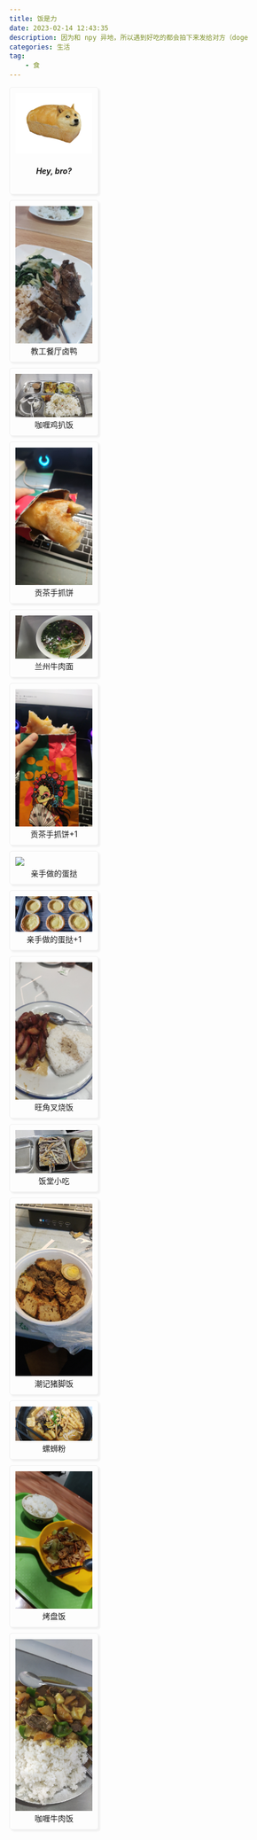 ```yaml
---
title: 饭是力
date: 2023-02-14 12:43:35
description: 因为和 npy 异地，所以遇到好吃的都会拍下来发给对方（doge
categories: 生活
tag:
    - 食
---
```




<style>
.blog_photo_album_grid {
  -webkit-column-count: 3;
  -webkit-column-gap: 10px;
  -webkit-column-fill: auto;
  -moz-column-count: 3;
  -moz-column-gap: 10px;
  -moz-column-fill: auto;
  column-count: 3;
  column-gap: 10px;
  column-fill: auto;
}
.blog_photo_album_block {
  background-color: none;
  display: block;
  padding: 10px;
  word-wrap: break-word;
  margin-bottom: 10px;
  -webkit-column-break-inside: avoid;
  -moz-column-break-inside: avoid;
  column-break-inside: avoid;
  border-style: solid; 
  border-width: 1px; 
  border-radius: 5px;
  border-color: #f0f0f0;
  box-shadow: 3px 3px 3px #f0f0f0;
}
</style>



<div class="blog_photo_album_grid">
  <div class="blog_photo_album_block"><img src="/pictures/photo_album/eat/doge.svg"><h5 align="center">Hey, bro?</h5></div>
  <div class="blog_photo_album_block"><img src="/pictures/photo_album/eat/brine_duck.jpg"><div align="center">教工餐厅卤鸭</div></div>
  <div class="blog_photo_album_block"><img src="/pictures/photo_album/eat/hall_chick_8.jpg"><div align="center">咖喱鸡扒饭</div></div>
  <div class="blog_photo_album_block"><img src="/pictures/photo_album/eat/gongcha_pancake.jpg"><div align="center">贡茶手抓饼</div></div>
  <div class="blog_photo_album_block"><img src="/pictures/photo_album/eat/lanzhou_beef_noodles.jpg"><div align="center">兰州牛肉面</div></div>
  <div class="blog_photo_album_block"><img src="/pictures/photo_album/eat/gongcha_pancake_1.jpg"><div align="center">贡茶手抓饼+1</div></div>
  <div class="blog_photo_album_block"><img src="/pictures/photo_album/eat/eggtar.jpg"><div align="center">亲手做的蛋挞</div></div>
  <div class="blog_photo_album_block"><img src="/pictures/photo_album/eat/eggtar_1.jpg"><div align="center">亲手做的蛋挞+1</div></div>
  <div class="blog_photo_album_block"><img src="/pictures/photo_album/eat/chashao.jpg"><div align="center">旺角叉烧饭</div></div>
  <div class="blog_photo_album_block"><img src="/pictures/photo_album/eat/tea_cake.jpg"><div align="center">饭堂小吃</div></div>
  <div class="blog_photo_album_block"><img src="/pictures/photo_album/eat/zhujiaofan.jpg"><div align="center">潮记猪脚饭</div></div>
  <div class="blog_photo_album_block"><img src="/pictures/photo_album/eat/luosifen.jpg"><div align="center">螺蛳粉</div></div>
  <div class="blog_photo_album_block"><img src="/pictures/photo_album/eat/griddle_braised_rice.jpg"><div align="center">烤盘饭</div></div>
  <div class="blog_photo_album_block"><img src="/pictures/photo_album/eat/galiniurou.jpg"><div align="center">咖喱牛肉饭</div></div>
</div>


<br/>
